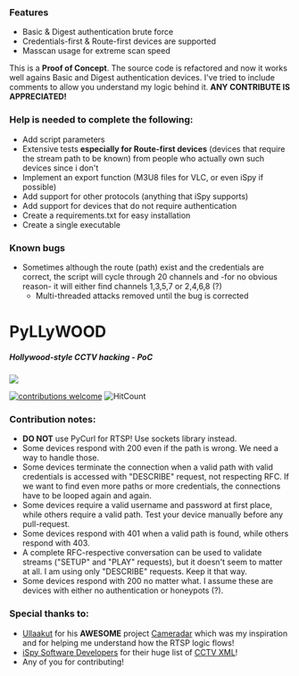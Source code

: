 ### Features

- Basic & Digest authentication brute force
- Credentials-first & Route-first devices are supported
- Masscan usage for extreme scan speed


This is a **Proof of Concept**. The source code is refactored and now it works well agains Basic and Digest authentication devices. I've tried to include comments to allow you understand my logic behind it. **ANY CONTRIBUTE IS APPRECIATED!**

### Help is needed to complete the following:

- Add script parameters
- Extensive tests **especially for Route-first devices** (devices that require the stream path to be known) from people who actually own such devices since i don't
- Implement an export function (M3U8 files for VLC, or even iSpy if possible)
- Add support for other protocols (anything that iSpy supports)
- Add support for devices that do not require authentication
- Create a requirements.txt for easy installation
- Create a single executable

### Known bugs
- Sometimes although the route (path) exist and the credentials are correct, the script will cycle through 20 channels and -for no obvious reason- it will either find channels 1,3,5,7 or 2,4,6,8 (?)
    - Multi-threaded attacks removed until the bug is corrected

# PyLLyWOOD
##### Hollywood-style CCTV hacking - PoC


![](https://i.ibb.co/zXJbtVV/cctvhacking.png)


[![contributions welcome](https://img.shields.io/badge/contributions-welcome-brightgreen.svg?style=flat)](https://github.com/analyserdmz/Pyllywood/issues) ![HitCount](http://hits.dwyl.com/analyserdmz/Pyllywood.svg)

### Contribution notes:
- **DO NOT** use PyCurl for RTSP! Use sockets library instead.
- Some devices respond with 200 even if the path is wrong. We need a way to handle those.
- Some devices terminate the connection when a valid path with valid credentials is accessed with "DESCRIBE" request, not respecting RFC. If we want to find even more paths or more credentials, the connections have to be looped again and again.
- Some devices require a valid username and password at first place, while others require a valid path. Test your device manually before any pull-request.
- Some devices respond with 401 when a valid path is found, while others respond with 403.
- A complete RFC-respective conversation can be used to validate streams ("SETUP" and "PLAY" requests), but it doesn't seem to matter at all. I am using only "DESCRIBE" requests. Keep it that way.
- Some devices respond with 200 no matter what. I assume these are devices with either no authentication or honeypots (?).

### Special thanks to:

- [Ullaakut](https://github.com/Ullaakut) for his **AWESOME** project [Cameradar](https://github.com/Ullaakut/cameradar) which was my inspiration and for helping me understand how the RTSP logic flows!
- [iSpy Software Developers](https://github.com/ispysoftware) for their huge list of [CCTV XML](https://raw.githubusercontent.com/ispysoftware/iSpy/master/XML/Sources.xml)!
- Any of you for contributing!
